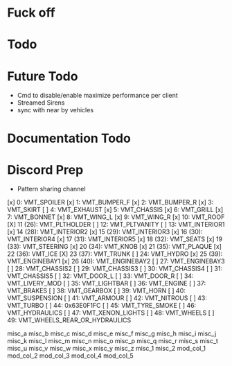 # Fuck off

# Todo


# Future Todo

- Cmd to disable/enable maximize performance per client
- Streamed Sirens
- sync with near by vehicles

# Documentation Todo



# Discord Prep

- Pattern sharing channel

[x] 0:  VMT_SPOILER
[x] 1:  VMT_BUMPER_F
[x] 2:  VMT_BUMPER_R
[x] 3:  VMT_SKIRT
[ ] 4:  VMT_EXHAUST
[x] 5:  VMT_CHASSIS
[x] 6:  VMT_GRILL
[x] 7:  VMT_BONNET
[x] 8:  VMT_WING_L
[x] 9:  VMT_WING_R
[x] 10: VMT_ROOF
[X] 11 (26): VMT_PLTHOLDER
[ ] 12: VMT_PLTVANITY
[ ] 13: VMT_INTERIOR1
[x] 14 (28): VMT_INTERIOR2
[x] 15 (29): VMT_INTERIOR3
[x] 16 (30): VMT_INTERIOR4
[x] 17 (31): VMT_INTERIOR5
[x] 18 (32): VMT_SEATS
[x] 19 (33): VMT_STEERING
[x] 20 (34): VMT_KNOB
[x] 21 (35): VMT_PLAQUE
[x] 22 (36): VMT_ICE
[X] 23 (37): VMT_TRUNK
[ ] 24: VMT_HYDRO
[x] 25 (39): VMT_ENGINEBAY1
[x] 26 (40): VMT_ENGINEBAY2
[ ] 27: VMT_ENGINEBAY3
[ ] 28: VMT_CHASSIS2
[ ] 29: VMT_CHASSIS3
[ ] 30: VMT_CHASSIS4
[ ] 31: VMT_CHASSIS5
[ ] 32: VMT_DOOR_L
[ ] 33: VMT_DOOR_R
[ ] 34: VMT_LIVERY_MOD
[ ] 35: VMT_LIGHTBAR
[ ] 36: VMT_ENGINE
[ ] 37: VMT_BRAKES
[ ] 38: VMT_GEARBOX
[ ] 39: VMT_HORN
[ ] 40: VMT_SUSPENSION
[ ] 41: VMT_ARMOUR
[ ] 42: VMT_NITROUS
[ ] 43: VMT_TURBO
[ ] 44: 0x63E0F1FC
[ ] 45: VMT_TYRE_SMOKE
[ ] 46: VMT_HYDRAULICS
[ ] 47: VMT_XENON_LIGHTS
[ ] 48: VMT_WHEELS
[ ] 49: VMT_WHEELS_REAR_OR_HYDRAULICS

misc_a
misc_b
misc_c
misc_d
misc_e
misc_f
misc_g
misc_h
misc_i
misc_j
misc_k
misc_l
misc_m
misc_n
misc_o
misc_p
misc_q
misc_r
misc_s
misc_t
misc_u
misc_v
misc_w
misc_x
misc_y
misc_z
misc_1
misc_2
mod_col_1
mod_col_2
mod_col_3
mod_col_4
mod_col_5


